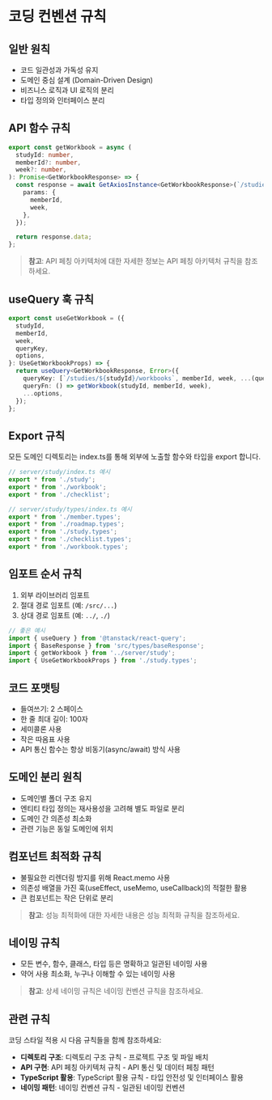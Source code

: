 # 코딩 컨벤션 규칙

## 일반 원칙
- 코드 일관성과 가독성 유지
- 도메인 중심 설계 (Domain-Driven Design)
- 비즈니스 로직과 UI 로직의 분리
- 타입 정의와 인터페이스 분리

## API 함수 규칙
```typescript
export const getWorkbook = async (
  studyId: number,
  memberId?: number,
  week?: number,
): Promise<GetWorkbookResponse> => {
  const response = await GetAxiosInstance<GetWorkbookResponse>(`/studies/${studyId}/workbooks`, {
    params: {
      memberId,
      week,
    },
  });

  return response.data;
};
```

> **참고**: API 페칭 아키텍처에 대한 자세한 정보는 API 페칭 아키텍처 규칙을 참조하세요.

## useQuery 훅 규칙
```typescript
export const useGetWorkbook = ({
  studyId,
  memberId,
  week,
  queryKey,
  options,
}: UseGetWorkbookProps) => {
  return useQuery<GetWorkbookResponse, Error>({
    queryKey: [`/studies/${studyId}/workbooks`, memberId, week, ...(queryKey || [])],
    queryFn: () => getWorkbook(studyId, memberId, week),
    ...options,
  });
};
```

## Export 규칙
모든 도메인 디렉토리는 index.ts를 통해 외부에 노출할 함수와 타입을 export 합니다.

```typescript
// server/study/index.ts 예시
export * from './study';
export * from './workbook';
export * from './checklist';
```

```typescript
// server/study/types/index.ts 예시
export * from './member.types';
export * from './roadmap.types';
export * from './study.types';
export * from './checklist.types';
export * from './workbook.types';
```

## 임포트 순서 규칙
1. 외부 라이브러리 임포트
2. 절대 경로 임포트 (예: `/src/...`)
3. 상대 경로 임포트 (예: `../`, `./`)

```typescript
// 좋은 예시
import { useQuery } from '@tanstack/react-query';
import { BaseResponse } from 'src/types/baseResponse';
import { getWorkbook } from '../server/study';
import { UseGetWorkbookProps } from './study.types';
```

## 코드 포맷팅
- 들여쓰기: 2 스페이스
- 한 줄 최대 길이: 100자
- 세미콜론 사용
- 작은 따옴표 사용
- API 통신 함수는 항상 비동기(async/await) 방식 사용

## 도메인 분리 원칙
- 도메인별 폴더 구조 유지
- 엔티티 타입 정의는 재사용성을 고려해 별도 파일로 분리
- 도메인 간 의존성 최소화
- 관련 기능은 동일 도메인에 위치

## 컴포넌트 최적화 규칙
- 불필요한 리렌더링 방지를 위해 React.memo 사용
- 의존성 배열을 가진 훅(useEffect, useMemo, useCallback)의 적절한 활용
- 큰 컴포넌트는 작은 단위로 분리

> **참고**: 성능 최적화에 대한 자세한 내용은 성능 최적화 규칙을 참조하세요.

## 네이밍 규칙
- 모든 변수, 함수, 클래스, 타입 등은 명확하고 일관된 네이밍 사용
- 약어 사용 최소화, 누구나 이해할 수 있는 네이밍 사용

> **참고**: 상세 네이밍 규칙은 네이밍 컨벤션 규칙을 참조하세요.

## 관련 규칙
코딩 스타일 적용 시 다음 규칙들을 함께 참조하세요:

- **디렉토리 구조**: 디렉토리 구조 규칙 - 프로젝트 구조 및 파일 배치
- **API 구현**: API 페칭 아키텍처 규칙 - API 통신 및 데이터 페칭 패턴
- **TypeScript 활용**: TypeScript 활용 규칙 - 타입 안전성 및 인터페이스 활용
- **네이밍 패턴**: 네이밍 컨벤션 규칙 - 일관된 네이밍 컨벤션 